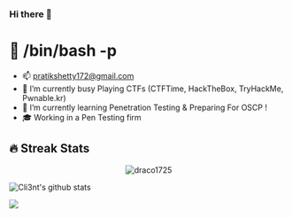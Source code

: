 ### Hi there 👋



# 👋 /bin/bash -p

-  📫 pratikshetty172@gmail.com
-  🔭 I’m currently busy Playing CTFs (CTFTime, HackTheBox, TryHackMe, Pwnable.kr)
-  🌱 I’m currently learning Penetration Testing & Preparing For OSCP !
-  🎓 Working in a Pen Testing firm

 
<h2>🔥 Streak Stats</h2>

<p align="center">
  <img src="http://github-readme-streak-stats.herokuapp.com?user=draco1725&theme=dracula" alt="draco1725" />
</p>

![Cli3nt's github stats](https://github-readme-stats.vercel.app/api?username=draco1725&count_private=true&show_icons=true&theme=radical)<a href="https://github.com/draco1725">
 
 
<a href="https://github.com/devCli3nt"><img align="center" src="https://github-readme-stats.vercel.app/api/top-langs/?username=draco1725&layout=compact&theme=radical"/></a>

